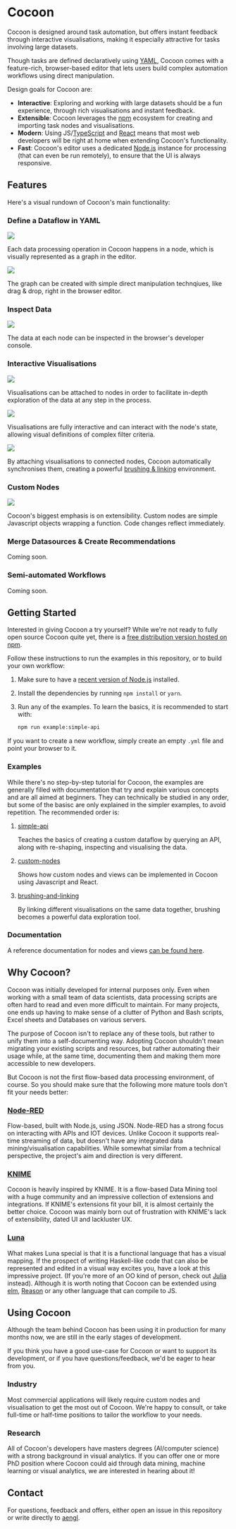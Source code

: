 # Cocoon

Cocoon is designed around task automation, but offers instant feedback through interactive visualisations, making it especially attractive for tasks involving large datasets.

Though tasks are defined declaratively using [YAML](https://yaml.org), Cocoon comes with a feature-rich, browser-based editor that lets users build complex automation workflows using direct manipulation.

Design goals for Cocoon are:

- **Interactive**: Exploring and working with large datasets should be a fun experience, through rich visualisations and instant feedback.
- **Extensible**: Cocoon leverages the [npm](https://npmjs.com) ecosystem for creating and importing task nodes and visualisations.
- **Modern**: Using JS/[TypeScript](https://www.typescriptlang.org) and [React](https://reactjs.org) means that most web developers will be right at home when extending Cocoon's functionality.
- **Fast**: Cocoon's editor uses a dedicated [Node.js](https://nodejs.org) instance for processing (that can even be run remotely), to ensure that the UI is always responsive.

## Features

Here's a visual rundown of Cocoon's main functionality:

### Define a Dataflow in YAML

![](/resources/import.gif)

Each data processing operation in Cocoon happens in a node, which is visually represented as a graph in the editor.

![](/resources/drag&drop.gif)

The graph can be created with simple direct manipulation technqiues, like drag & drop, right in the browser editor.

### Inspect Data

![](/resources/inspect.gif)

The data at each node can be inspected in the browser's developer console.

### Interactive Visualisations

![](/resources/view.gif)

Visualisations can be attached to nodes in order to facilitate in-depth exploration of the data at any step in the process.

![](/resources/scatterplot.gif)

Visualisations are fully interactive and can interact with the node's state, allowing visual definitions of complex filter criteria.

![](/resources/brushing&linking.gif)

By attaching visualisations to connected nodes, Cocoon automatically synchronises them, creating a powerful [brushing & linking](https://en.wikipedia.org/wiki/Brushing_and_linking) environment.

### Custom Nodes

![](/resources/circle.gif)

Cocoon's biggest emphasis is on extensibility. Custom nodes are simple Javascript objects wrapping a function. Code changes reflect immediately.

### Merge Datasources & Create Recommendations

Coming soon.

### Semi-automated Workflows

Coming soon.

## Getting Started

Interested in giving Cocoon a try yourself? While we're not ready to fully open source Cocoon quite yet, there is a [free distribution version hosted on npm](https://www.npmjs.com/package/@cocoon/cocoon).

Follow these instructions to run the examples in this repository, or to build your own workflow:

1. Make sure to have a [recent version of Node.js](https://nodejs.org/en/download/) installed.

1. Install the dependencies by running `npm install` or `yarn`.

1. Run any of the examples. To learn the basics, it is recommended to start with:

   ```sh
   npm run example:simple-api
   ```

If you want to create a new workflow, simply create an empty `.yml` file and point your browser to it.

### Examples

While there's no step-by-step tutorial for Cocoon, the examples are generally filled with documentation that try and explain various concepts and are all aimed at beginners. They can technically be studied in any order, but some of the basisc are only explained in the simpler examples, to avoid repetition. The recommended order is:

1. [simple-api](/simple-api)

   Teaches the basics of creating a custom dataflow by querying an API, along with re-shaping, inspecting and visualising the data.

1. [custom-nodes](/custom-nodes)

   Shows how custom nodes and views can be implemented in Cocoon using Javascript and React.

1. [brushing-and-linking](/brushing-and-linking)

   By linking different visualisations on the same data together, brushing becomes a powerful data exploration tool.

### Documentation

A reference documentation for nodes and views [can be found here](https://cocoon-docs.aen.now.sh).

## Why Cocoon?

Cocoon was initially developed for internal purposes only. Even when working with a small team of data scientists, data processing scripts are often hard to read and even more difficult to maintain. For many projects, one ends up having to make sense of a clutter of Python and Bash scripts, Excel sheets and Databases on various servers.

The purpose of Cocoon isn't to replace any of these tools, but rather to unify them into a self-documenting way. Adopting Cocoon shouldn't mean migrating your existing scripts and resources, but rather automating their usage while, at the same time, documenting them and making them more accessible to new developers.

But Cocoon is not the first flow-based data processing environment, of course. So you should make sure that the following more mature tools don't fit your needs better:

### [Node-RED](https://nodered.org)

Flow-based, built with Node.js, using JSON. Node-RED has a strong focus on interacting with APIs and IOT devices. Unlike Cocoon it supports real-time streaming of data, but doesn't have any integrated data mining/visualisation capabilities. While somewhat similar from a technical perspective, the project's aim and direction is very different.

### [KNIME](https://www.knime.com)

Cocoon is heavily inspired by KNIME. It is a flow-based Data Mining tool with a huge community and an impressive collection of extensions and integrations. If KNIME's extensions fit your bill, it is almost certainly the better choice. Cocoon was mainly born out of frustration with KNIME's lack of extensibility, dated UI and lackluster UX.

### [Luna](https://www.luna-lang.org)

What makes Luna special is that it is a functional language that has a visual mapping. If the prospect of writing Haskell-like code that can also be represented and edited in a visual way excites you, have a look at this impressive project. (If you're more of an OO kind of person, check out [Julia](https://julialang.org) instead). Although it is worth noting that Cocoon can be extended using [elm](https://elm-lang.org), [Reason](https://reasonml.github.io) or any other language that can compile to JS.

## Using Cocoon

Although the team behind Cocoon has been using it in production for many months now, we are still in the early stages of development.

If you think you have a good use-case for Cocoon or want to support its development, or if you have questions/feedback, we'd be eager to hear from you.

### Industry

Most commercial applications will likely require custom nodes and visualisation to get the most out of Cocoon. We're happy to consult, or take full-time or half-time positions to tailor the workflow to your needs.

### Research

All of Cocoon's developers have masters degrees (AI/computer science) with a strong background in visual analytics. If you can offer one or more PhD position where Cocoon could aid through data mining, machine learning or visual analytics, we are interested in hearing about it!

## Contact

For questions, feedback and offers, either open an issue in this repository or write directly to [aengl](https://github.com/aengl).
